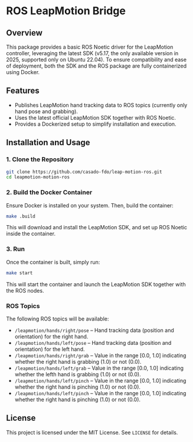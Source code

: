# ROS LeapMotion Bridge

## Overview
This package provides a basic ROS Noetic driver for the LeapMotion controller, leveraging the latest SDK (v5.17, the only available version in 2025, supported only on Ubuntu 22.04). To ensure compatibility and ease of deployment, both the SDK and the ROS package are fully containerized using Docker.

## Features
- Publishes LeapMotion hand tracking data to ROS topics (currently only hand pose and grabbing).
- Uses the latest official LeapMotion SDK together with ROS Noetic.
- Provides a Dockerized setup to simplify installation and execution.


## Installation and Usage
### 1. Clone the Repository
```bash
git clone https://github.com/casado-fdo/leap-motion-ros.git
cd leapmotion-motion-ros
```

### 2. Build the Docker Container
Ensure Docker is installed on your system. Then, build the container:
```bash
make .build
```
This will download and install the LeapMotion SDK, and set up ROS Noetic inside the container.

### 3. Run
Once the container is built, simply run:
```bash
make start
```
This will start the container and launch the LeapMotion SDK together with the ROS nodes.

### ROS Topics
The following ROS topics will be available:
- `/leapmotion/hands/right/pose` – Hand tracking data (position and orientation) for the right hand.
- `/leapmotion/hands/left/pose` – Hand tracking data (position and orientation) for the left hand.
- `/leapmotion/hands/right/grab` – Value in the range [0.0, 1.0] indicating whether the right hand is grabbing (1.0) or not (0.0).
- `/leapmotion/hands/left/grab` – Value in the range [0.0, 1.0] indicating whether the lefth hand is grabbing (1.0) or not (0.0).
- `/leapmotion/hands/left/pinch` – Value in the range [0.0, 1.0] indicating whether the right hand is pinching (1.0) or not (0.0).
- `/leapmotion/hands/left/pinch` – Value in the range [0.0, 1.0] indicating whether the right hand is pinching (1.0) or not (0.0).

## License
This project is licensed under the MIT License. See `LICENSE` for details.